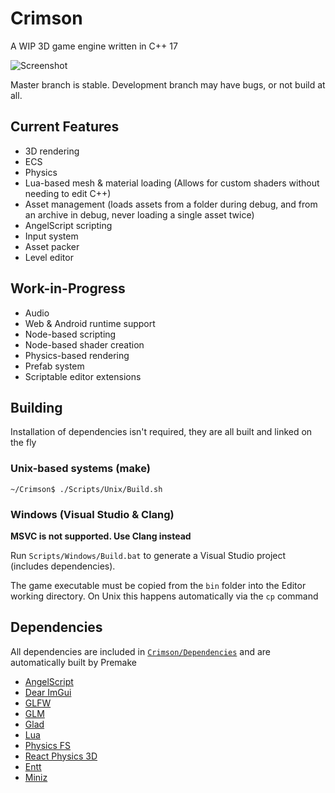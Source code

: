 # Crimson
A WIP 3D game engine written in C++ 17

![Screenshot](https://raw.githubusercontent.com/georgelam6/Crimson/master/Screenshots/05.png)

Master branch is stable. Development branch may have bugs, or not build at all.

## Current Features
 - 3D rendering
 - ECS
 - Physics
 - Lua-based mesh & material loading (Allows for custom shaders without needing to edit C++)
 - Asset management (loads assets from a folder during debug, and from an archive in debug, never loading a single asset twice)
 - AngelScript scripting
 - Input system
 - Asset packer
 - Level editor

## Work-in-Progress
 - Audio
 - Web & Android runtime support
 - Node-based scripting
 - Node-based shader creation
 - Physics-based rendering
 - Prefab system
 - Scriptable editor extensions

## Building
Installation of dependencies isn't required, they are all built and linked on the fly

### Unix-based systems (make)
```
~/Crimson$ ./Scripts/Unix/Build.sh
```

### Windows (Visual Studio & Clang)
**MSVC is not supported. Use Clang instead**

Run `Scripts/Windows/Build.bat` to generate a Visual Studio project (includes dependencies).

The game executable must be copied from the `bin` folder into the Editor working directory. On Unix this happens automatically via the `cp` command

## Dependencies
All dependencies are included in [`Crimson/Dependencies`](https://github.com/georgelam6/Crimson/tree/master/Crimson/Dependencies) and are automatically built by Premake
 - [AngelScript](https://www.angelcode.com/angelscript/)
 - [Dear ImGui](https://github.com/ocornut/imgui)
 - [GLFW](https://www.glfw.org/)
 - [GLM](https://glm.g-truc.net)
 - [Glad](https://glad.dav1d.de/)
 - [Lua](https://www.lua.org/)
 - [Physics FS](https://icculus.org/physfs/)
 - [React Physics 3D](https://www.reactphysics3d.com/)
 - [Entt](https://github.com/skypjack/entt)
 - [Miniz](https://github.com/richgel999/miniz)
